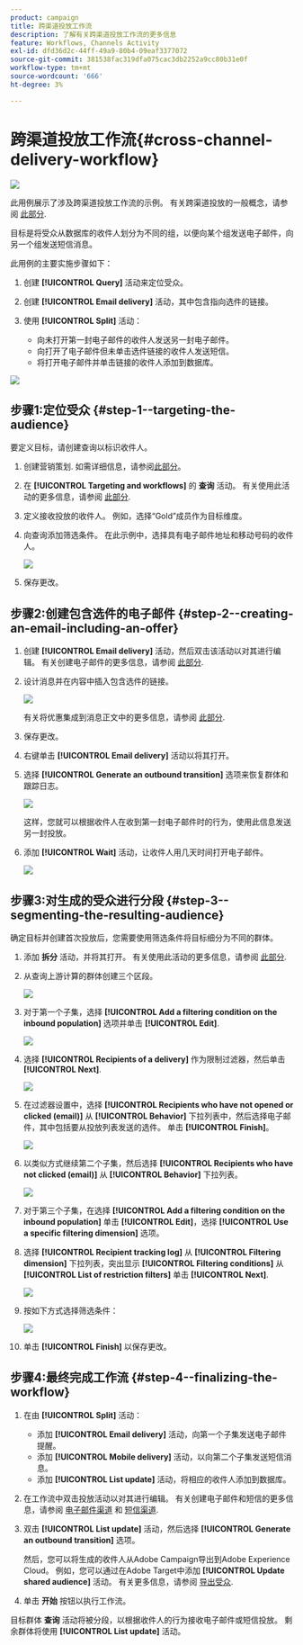 ```yaml
---
product: campaign
title: 跨渠道投放工作流
description: 了解有关跨渠道投放工作流的更多信息
feature: Workflows, Channels Activity
exl-id: dfd36d2c-44ff-49a9-80b4-09eaf3377072
source-git-commit: 381538fac319dfa075cac3db2252a9cc80b31e0f
workflow-type: tm+mt
source-wordcount: '666'
ht-degree: 3%

---
```


# 跨渠道投放工作流{#cross-channel-delivery-workflow}

![](../../assets/v7-only.svg)

此用例展示了涉及跨渠道投放工作流的示例。 有关跨渠道投放的一般概念，请参阅 [此部分](cross-channel-deliveries.md).

目标是将受众从数据库的收件人划分为不同的组，以便向某个组发送电子邮件，向另一个组发送短信消息。

此用例的主要实施步骤如下：

1. 创建 **[!UICONTROL Query]** 活动来定位受众。
1. 创建 **[!UICONTROL Email delivery]** 活动，其中包含指向选件的链接。
1. 使用 **[!UICONTROL Split]** 活动：

   * 向未打开第一封电子邮件的收件人发送另一封电子邮件。
   * 向打开了电子邮件但未单击选件链接的收件人发送短信。
   * 将打开电子邮件并单击链接的收件人添加到数据库。

![](assets/wkf_cross-channel_7.png)

## 步骤1:定位受众 {#step-1--targeting-the-audience}

要定义目标，请创建查询以标识收件人。

1. 创建营销策划. 如需详细信息，请参阅[此部分](../../campaign/using/setting-up-marketing-campaigns.md#creating-a-campaign)。
1. 在 **[!UICONTROL Targeting and workflows]** 的 **查询** 活动。 有关使用此活动的更多信息，请参阅 [此部分](query.md).
1. 定义接收投放的收件人。 例如，选择“Gold”成员作为目标维度。
1. 向查询添加筛选条件。 在此示例中，选择具有电子邮件地址和移动号码的收件人。

   ![](assets/wkf_cross-channel_3.png)

1. 保存更改。

## 步骤2:创建包含选件的电子邮件 {#step-2--creating-an-email-including-an-offer}

1. 创建 **[!UICONTROL Email delivery]** 活动，然后双击该活动以对其进行编辑。 有关创建电子邮件的更多信息，请参阅 [此部分](../../delivery/using/about-email-channel.md).
1. 设计消息并在内容中插入包含选件的链接。

   ![](assets/wkf_cross-channel_1.png)

   有关将优惠集成到消息正文中的更多信息，请参阅 [此部分](../../interaction/using/integrating-an-offer-via-the-wizard.md#delivering-with-a-call-to-the-offer-engine).

1. 保存更改。
1. 右键单击 **[!UICONTROL Email delivery]** 活动以将其打开。
1. 选择 **[!UICONTROL Generate an outbound transition]** 选项来恢复群体和跟踪日志。

   ![](assets/wkf_cross-channel_2.png)

   这样，您就可以根据收件人在收到第一封电子邮件时的行为，使用此信息发送另一封投放。

1. 添加 **[!UICONTROL Wait]** 活动，让收件人用几天时间打开电子邮件。

   ![](assets/wkf_cross-channel_4.png)

## 步骤3:对生成的受众进行分段 {#step-3--segmenting-the-resulting-audience}

确定目标并创建首次投放后，您需要使用筛选条件将目标细分为不同的群体。

1. 添加 **拆分** 活动，并将其打开。 有关使用此活动的更多信息，请参阅 [此部分](split.md).
1. 从查询上游计算的群体创建三个区段。

   ![](assets/wkf_cross-channel_6.png)

1. 对于第一个子集，选择 **[!UICONTROL Add a filtering condition on the inbound population]** 选项并单击 **[!UICONTROL Edit]**.

   ![](assets/wkf_cross-channel_8.png)

1. 选择 **[!UICONTROL Recipients of a delivery]** 作为限制过滤器，然后单击 **[!UICONTROL Next]**.

   ![](assets/wkf_cross-channel_9.png)

1. 在过滤器设置中，选择 **[!UICONTROL Recipients who have not opened or clicked (email)]** 从 **[!UICONTROL Behavior]** 下拉列表中，然后选择电子邮件，其中包括要从投放列表发送的选件。 单击 **[!UICONTROL Finish]**。

   ![](assets/wkf_cross-channel_10.png)

1. 以类似方式继续第二个子集，然后选择 **[!UICONTROL Recipients who have not clicked (email)]** 从 **[!UICONTROL Behavior]** 下拉列表。

   ![](assets/wkf_cross-channel_11.png)

1. 对于第三个子集，在选择 **[!UICONTROL Add a filtering condition on the inbound population]** 单击 **[!UICONTROL Edit]**，选择 **[!UICONTROL Use a specific filtering dimension]** 选项。
1. 选择 **[!UICONTROL Recipient tracking log]** 从 **[!UICONTROL Filtering dimension]** 下拉列表，突出显示 **[!UICONTROL Filtering conditions]** 从 **[!UICONTROL List of restriction filters]** 单击 **[!UICONTROL Next]**.

   ![](assets/wkf_cross-channel_12.png)

1. 按如下方式选择筛选条件：

   ![](assets/wkf_cross-channel_13.png)

1. 单击 **[!UICONTROL Finish]** 以保存更改。

## 步骤4:最终完成工作流 {#step-4--finalizing-the-workflow}

1. 在由 **[!UICONTROL Split]** 活动：

   * 添加 **[!UICONTROL Email delivery]** 活动，向第一个子集发送电子邮件提醒。
   * 添加 **[!UICONTROL Mobile delivery]** 活动，以向第二个子集发送短信消息。
   * 添加 **[!UICONTROL List update]** 活动，将相应的收件人添加到数据库。

1. 在工作流中双击投放活动以对其进行编辑。 有关创建电子邮件和短信的更多信息，请参阅 [电子邮件渠道](../../delivery/using/about-email-channel.md) 和 [短信渠道](../../delivery/using/sms-channel.md).
1. 双击 **[!UICONTROL List update]** 活动，然后选择 **[!UICONTROL Generate an outbound transition]** 选项。

   然后，您可以将生成的收件人从Adobe Campaign导出到Adobe Experience Cloud。 例如，您可以通过在Adobe Target中添加 **[!UICONTROL Update shared audience]** 活动。 有关更多信息，请参阅 [导出受众](../../integrations/using/importing-and-exporting-audiences.md#exporting-an-audience).

1. 单击 **开始** 按钮以执行工作流。

目标群体 **查询** 活动将被分段，以根据收件人的行为接收电子邮件或短信投放。 剩余群体将使用 **[!UICONTROL List update]** 活动。
